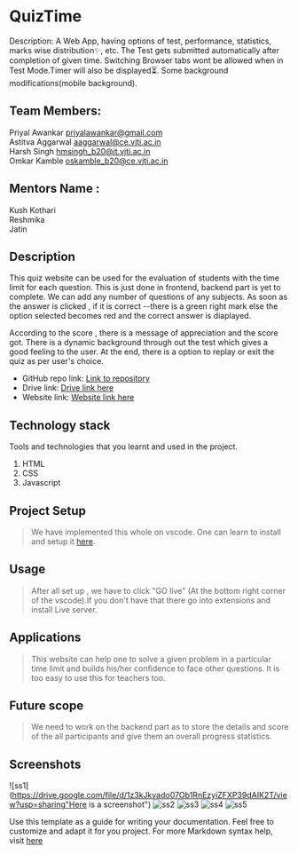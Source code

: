 # QuizTime
Description: A Web App, having options of test, performance, statistics, marks wise distribution✨, etc. 
The Test gets submitted automatically after completion of given time. Switching Browser tabs wont be allowed when in Test Mode.Timer will also be displayed⏳.
Some background modifications(mobile background).

## Team Members: <br/>
Priyal Awankar [priyalawankar@gmail.com](priyalawankar@gmail.com)
  <br/>
Astitva Aggarwal [aaggarwal@ce.vjti.ac.in](aaggarwal@ce.vjti.ac.in)   <br/>
Harsh Singh [hmsingh_b20@it.vjti.ac.in](hmsingh_b20@it.vjti.ac.in)    <br/>
Omkar Kamble [oskamble_b20@ce.vjti.ac.in](oskamble_b20@ce.vjti.ac.in)  <br/>

## Mentors Name : <br/>
Kush Kothari <br/>
Reshmika <br/>
Jatin <br/>

<!-- ## Features implemented :<br/>
Created the Login page with the sign in ,forget password ,asking for account status,etc
Added the particle theme .
We have completed the login page .
![Test Image](https://github.com/Pixels123priyal/QuizTime/blob/main/QuizTime_ss.png)
<br/>
![Test Image](https://github.com/Pixels123priyal/QuizTime/blob/main/QizTime_ss_2.png) <br/>

## Features left to be implemented:<br/>
We are left with adding the questions and some relative statistics and the interface of the result of the quiz.
 -->

## Description
This quiz website can be used for the evaluation of students with the time limit for each question. This is just done in frontend, backend part is yet to complete. We can add any number of questions of any subjects. As soon as the answer is clicked , if it is correct --there is a green right mark else the option selected becomes red and the correct answer is diaplayed.

  According to the score , there is a message of appreciation and the score got. There is a dynamic background through out the test which gives a good feeling to the user.
  At the end, there is a option to replay or exit the quiz as per user's choice.
  

* GitHub repo link: [Link to repository](https://github.com/Pixels123priyal/QuizTime.git)
* Drive link: [Drive link here](https://drive.google.com/drive/folders/1goCLRT4TwAn7DvZJqpD8Uka0tzss3LfH?usp=sharing)
* Website link: [Website link here](www.google.com)

## Technology stack

Tools and technologies that you learnt and used in the project.

1. HTML
2. CSS
3. Javascript

## Project Setup
> We have implemented this whole on vscode. One can learn to install and setup it [here](https://www.youtube.com/watch?v=MlIzFUI1QGA).
## Usage
> After all set up , we have to click "GO live" (At the bottom right corner of the vscode).If you don't have that there go into extensions and install Live server.
## Applications
> This website can help one to solve a given problem in a particular time limit and builds his/her confidence to face other questions. It is too easy to use this for teachers too.
## Future scope
> We need to work on the backend part as to store the details and score of the all participants and give them an overall progress statistics.
## Screenshots

![ss1](https://drive.google.com/file/d/1z3kJkvado07Ob1RnEzyiZFXP39dAIK2T/view?usp=sharing"Here is a screenshot")
![ss2](https://drive.google.com/file/d/1VntSaM30Mb44tRg9XuCSCDSYEkbLONZl/view?usp=sharing)
![ss3](https://drive.google.com/file/d/1mKpLl7eLDzL_RhXduCJlXzVJvbr6uZDQ/view?usp=sharing)
![ss4](https://drive.google.com/file/d/1NcfH1kMcXsmBJ60kcXyVORjJQcKL61NM/view?usp=sharing)
![ss5](https://drive.google.com/file/d/14niixlHygZmqZOyiRiSY3Noy11GRTIIh/view?usp=sharing)

Use this template as a guide for writing your documentation. Feel free to customize and adapt it for you project.
For more Markdown syntax help, visit [here](https://www.markdownguide.org/basic-syntax/)
